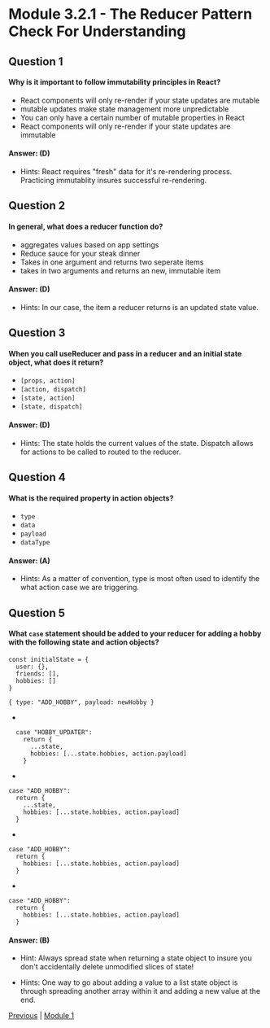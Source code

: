 # Module 3.2.1 - The Reducer Pattern Check For Understanding

## Question 1

####  Why is it important to follow immutability principles in React?

- React components will only re-render if your state updates are mutable  
- mutable updates make state management more unpredictable  
- You can only have a certain number of mutable properties in React  
- React components will only re-render if your state updates are immutable  

#### Answer:   (D) 

- Hints: React requires "fresh" data for it's re-rendering process. Practicing immutablity insures successful re-rendering.

## Question 2

####  In general, what does a reducer function do?

- aggregates values based on app settings  
- Reduce sauce for your steak dinner  
- Takes in one argument and returns two seperate items  
- takes in two arguments and returns an new, immutable item 

#### Answer:   (D) 

- Hints: In our case, the item a reducer returns is an updated state value.

## Question 3

####  When you call useReducer and pass in a reducer and an initial state object, what does it return?

- ```[props, action]``` 
- ```[action, dispatch]``` 
- ```[state, action]``` 
- ```[state, dispatch]``` 

#### Answer:   (D) 

- Hints: The state holds the current values of the state. Dispatch allows for actions to be called to routed to the reducer.

## Question 4

####  What is the required property in action objects?

- ```type``` 
- ```data``` 
- ```payload``` 
- ```dataType``` 

#### Answer:   (A) 

- Hints: As a matter of convention, type is most often used to identify the what action case we are triggering.

## Question 5

#### What ```case``` statement should be added to your reducer for adding a hobby with the following state and action objects?
```
const initialState = {
  user: {},
  friends: [],
  hobbies: []
}
```
```
{ type: "ADD_HOBBY", payload: newHobby }
```

- 
```
  case "HOBBY_UPDATER":
    return {
      ...state,
      hobbies: [...state.hobbies, action.payload]
    }
  ``` 
- 
```
case "ADD_HOBBY":
  return {
    ...state,
    hobbies: [...state.hobbies, action.payload]
  }
``` 
- 
```
case "ADD_HOBBY":
  return {
    hobbies: [...state.hobbies, action.payload]
  }
``` 
- 
```
case "ADD_HOBBY":
  return {
    hobbies: [...state.hobbies, action.payload]
  }
``` 

#### Answer:   (B) 

- Hint: Always spread state when returning a state object to insure you don't accidentally delete unmodified slices of state!


- Hints: One way to go about adding a value to a list state object is through spreading another array within it and adding a new value at the end.






[Previous](./Object_3.md) | [Module 1](../../Module_1-Class-Components/README.md)
